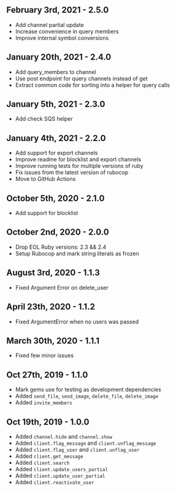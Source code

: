 ## February 3rd, 2021 - 2.5.0
- Add channel partial update
- Increase convenience in query members
- Improve internal symbol conversions

## January 20th, 2021 - 2.4.0
- Add query_members to channel
- Use post endpoint for query channels instead of get
- Extract common code for sorting into a helper for query calls

## January 5th, 2021 - 2.3.0
- Add check SQS helper

## January 4th, 2021 - 2.2.0
- Add support for export channels
- Improve readme for blocklist and export channels
- Improve running tests for multiple versions of ruby
- Fix issues from the latest version of rubocop
- Move to GitHub Actions

## October 5th, 2020 - 2.1.0
- Add support for blocklist

## October 2nd, 2020 - 2.0.0
- Drop EOL Ruby versions: 2.3 && 2.4
- Setup Rubocop and mark string literals as frozen

## August 3rd, 2020 - 1.1.3
- Fixed Argument Error on delete_user

## April 23th, 2020 - 1.1.2
- Fixed ArgumentError when no users was passed

## March 30th, 2020 - 1.1.1
- Fixed few minor issues

## Oct 27th, 2019 - 1.1.0
- Mark gems use for testing as development dependencies
- Added `send_file`, `send_image`, `delete_file`, `delete_image`
- Added `invite_members`

## Oct 19th, 2019 - 1.0.0
- Added `channel.hide` and `channel.show`
- Added `client.flag_message` and `client.unflag_message`
- Added `client.flag_user` and `client.unflag_user`
- Added `client.get_message`
- Added `client.search`
- Added `client.update_users_partial`
- Added `client.update_user_partial`
- Added `client.reactivate_user`
